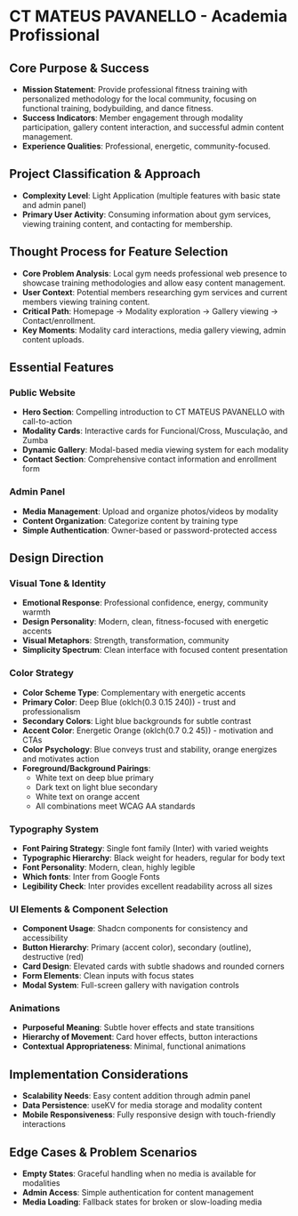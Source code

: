 # CT MATEUS PAVANELLO - Academia Profissional

## Core Purpose & Success
- **Mission Statement**: Provide professional fitness training with personalized methodology for the local community, focusing on functional training, bodybuilding, and dance fitness.
- **Success Indicators**: Member engagement through modality participation, gallery content interaction, and successful admin content management.
- **Experience Qualities**: Professional, energetic, community-focused.

## Project Classification & Approach
- **Complexity Level**: Light Application (multiple features with basic state and admin panel)
- **Primary User Activity**: Consuming information about gym services, viewing training content, and contacting for membership.

## Thought Process for Feature Selection
- **Core Problem Analysis**: Local gym needs professional web presence to showcase training methodologies and allow easy content management.
- **User Context**: Potential members researching gym services and current members viewing training content.
- **Critical Path**: Homepage → Modality exploration → Gallery viewing → Contact/enrollment.
- **Key Moments**: Modality card interactions, media gallery viewing, admin content uploads.

## Essential Features

### Public Website
- **Hero Section**: Compelling introduction to CT MATEUS PAVANELLO with call-to-action
- **Modality Cards**: Interactive cards for Funcional/Cross, Musculação, and Zumba
- **Dynamic Gallery**: Modal-based media viewing system for each modality
- **Contact Section**: Comprehensive contact information and enrollment form

### Admin Panel
- **Media Management**: Upload and organize photos/videos by modality
- **Content Organization**: Categorize content by training type
- **Simple Authentication**: Owner-based or password-protected access

## Design Direction

### Visual Tone & Identity
- **Emotional Response**: Professional confidence, energy, community warmth
- **Design Personality**: Modern, clean, fitness-focused with energetic accents
- **Visual Metaphors**: Strength, transformation, community
- **Simplicity Spectrum**: Clean interface with focused content presentation

### Color Strategy
- **Color Scheme Type**: Complementary with energetic accents
- **Primary Color**: Deep Blue (oklch(0.3 0.15 240)) - trust and professionalism
- **Secondary Colors**: Light blue backgrounds for subtle contrast
- **Accent Color**: Energetic Orange (oklch(0.7 0.2 45)) - motivation and CTAs
- **Color Psychology**: Blue conveys trust and stability, orange energizes and motivates action
- **Foreground/Background Pairings**: 
  - White text on deep blue primary
  - Dark text on light blue secondary
  - White text on orange accent
  - All combinations meet WCAG AA standards

### Typography System
- **Font Pairing Strategy**: Single font family (Inter) with varied weights
- **Typographic Hierarchy**: Black weight for headers, regular for body text
- **Font Personality**: Modern, clean, highly legible
- **Which fonts**: Inter from Google Fonts
- **Legibility Check**: Inter provides excellent readability across all sizes

### UI Elements & Component Selection
- **Component Usage**: Shadcn components for consistency and accessibility
- **Button Hierarchy**: Primary (accent color), secondary (outline), destructive (red)
- **Card Design**: Elevated cards with subtle shadows and rounded corners
- **Form Elements**: Clean inputs with focus states
- **Modal System**: Full-screen gallery with navigation controls

### Animations
- **Purposeful Meaning**: Subtle hover effects and state transitions
- **Hierarchy of Movement**: Card hover effects, button interactions
- **Contextual Appropriateness**: Minimal, functional animations

## Implementation Considerations
- **Scalability Needs**: Easy content addition through admin panel
- **Data Persistence**: useKV for media storage and modality content
- **Mobile Responsiveness**: Fully responsive design with touch-friendly interactions

## Edge Cases & Problem Scenarios
- **Empty States**: Graceful handling when no media is available for modalities
- **Admin Access**: Simple authentication for content management
- **Media Loading**: Fallback states for broken or slow-loading media